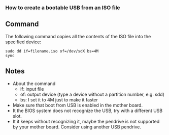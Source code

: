 ### How to create a bootable USB from an ISO file

## Command

The following command copies all the contents of the ISO file into the specified device:

```
sudo dd if=filename.iso of=/dev/sdX bs=4M
sync
```

## Notes

* About the command
  * if: input file
  * of: output device (type a device without a partition number, e.g. sdd)
  * bs: I set it to 4M just to make it faster
* Make sure that boot from USB is enabled in the mother board.
* It the BIOS system does not recognize the USB, try with a different USB slot.
* It it keeps without recognizing it, maybe the pendrive is not supported by your mother board. Consider using another USB pendrive.
